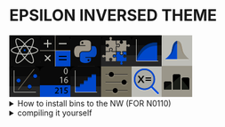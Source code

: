<h1> EPSILON INVERSED THEME </h1>
<img src="/readme/img.png">
<br>
<details>
  <summary>How to install bins to the NW (FOR N0110)</summary>
  
  1. go to <a href="https://ti-planet.github.io/webdfu_numworks/n0110/">this</a> website.
  
  2. plug-in your numworks.<br>
  
  3. Press connect to numworks and select your numworks.
  
  4. Select the downloaded bin with the EXTERNAL name, then press FLASH EXTERNAL.
  
  5. select the downloaded bin with the INTERNAL name, then press FLASH INTERNAL.
  
  <h2>6. you can now unplug your device and enjoy!</h2>
 </details>
<details>
  <summary>compiling it yourself</summary
    <h3>First of all im assuming you already know how to compile UPSILON/OMEGA if not see <a href="https://github.com/Lauryy06/Upsilon">this</a>, alright we can start </h3> 

  1. replace the epsilon_light folder located at \Upsilon\themes\themes\local with the new theme.
  
  2. replace the epsilon_light.json file located at \Upsilon\themes\themes\local with the new .json 
  
  3. you can now compile it with ``make OMEGA_USERNAME="your-name" THEME-NAME="epsilon_light -j4`` and if you wish to have bin files, add ``binpack`` before the ``j4``
  
  <h2>4. you're done, you can now follow the How to install bins section if needed! </h2>
